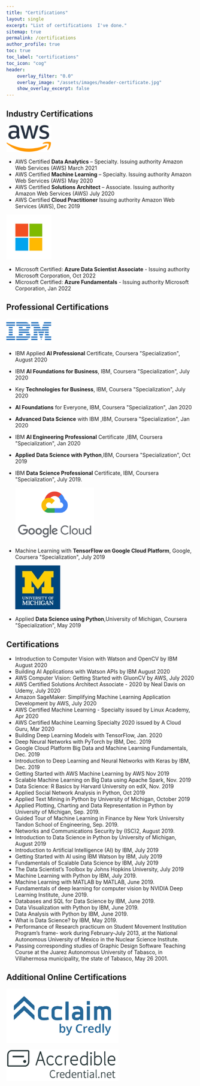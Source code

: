 ```yaml
---
title: "Certifications"
layout: single
excerpt: "List of certifications  I've done."
sitemap: true
permalink: /certifications
author_profile: true
toc: true
toc_label: "certifications"
toc_icon: "cog"
header:
    overlay_filter: "0.0"
    overlay_image: "/assets/images/header-certificate.jpg"
    show_overlay_excerpt: false
---
```

## Industry Certifications
<p><a href="https://www.youracclaim.com/users/ruslan-idelfonso-magana-vsevolodovna/badges" title="Redirect Acclaim">  
<img src="../assets/images/awslogo.png" width="120" alt="homepage" /></a></p>


- AWS Certified **Data Analytics** – Specialty. Issuing authority Amazon Web Services (AWS) March 2021
- AWS Certified **Machine Learning** – Specialty.  Issuing authority Amazon Web Services (AWS) May 2020
- AWS Certified **Solutions Architect** – Associate.  Issuing authority Amazon Web Services (AWS)  July 2020
- AWS Certified **Cloud Practitioner** Issuing authority Amazon Web Services (AWS), Dec 2019

<p><a href="https://www.youracclaim.com/users/ruslan-idelfonso-magana-vsevolodovna/badges" title="Redirect Acclaim">  
<img src="../assets/images/microsoft-logo.jpg" width="120" alt="homepage" /></a></p>

- Microsoft Certified: **Azure Data Scientist Associate** -  Issuing authority Microsoft Corporation,  Oct 2022
- Microsoft Certified: **Azure Fundamentals** -  Issuing authority Microsoft Corporation,  Jan 2022

## Professional Certifications

<p><a href="https://www.youracclaim.com/users/ruslan-idelfonso-magana-vsevolodovna/badges" title="Redirect Acclaim">  
<img src="../assets/images/IBM-logo.jpg" width="120" alt="homepage" /></a></p>


- IBM Applied **AI Professional** Certificate, Coursera "Specialization", August 2020

- IBM **AI Foundations for Business**, IBM, Coursera "Specialization", July 2020

- Key **Technologies for Business**, IBM, Coursera "Specialization", July 2020

- **AI Foundations** for Everyone, IBM, Coursera "Specialization", Jan 2020

- **Advanced Data Science** with IBM ,IBM, Coursera "Specialization", Jan 2020

- IBM **AI Engineering Professional** Certificate ,IBM, Coursera "Specialization", Jan 2020

- **Applied Data Science with Python**,IBM, Coursera "Specialization", Oct 2019

- IBM **Data Science Professional** Certificate, IBM, Coursera "Specialization", July 2019.

  <p float="left"> 
      <img src="../assets/images/googlecloud.png" width="210" /> 
          </p>

- Machine Learning with **TensorFlow on Google Cloud Platform**, Google, Coursera "Specialization", July 2019

  <p float="left"> 
      <img src="../assets/images/michigan.jpg" width="120" /> 
          </p>

- Applied **Data Science using Python**,University of Michigan, Coursera "Specialization", May 2019
## Certifications
- Introduction to Computer Vision with Watson and OpenCV by IBM
August 2020
- Building AI Applications with Watson APIs by IBM
August 2020
-  AWS Computer Vision: Getting Started with GluonCV by AWS, July 2020
-  AWS Certified Solutions Architect Associate - 2020 by Neal Davis on Udemy, July 2020
- Amazon SageMaker: Simplifying Machine Learning Application Development by AWS, July 2020
- AWS Certified Machine Learning - Specialty issued by Linux Academy, Apr 2020
-  AWS Certified Machine Learning Specialty 2020 issued by A Cloud Guru, Mar 2020
-  Building Deep Learning Models with TensorFlow, Jan. 2020
- Deep Neural Networks with PyTorch by IBM, Dec. 2019
- Google Cloud Platform Big Data and Machine Learning Fundamentals, Dec. 2019
-  Introduction to Deep Learning and Neural Networks with Keras by IBM, Dec. 2019
- Getting Started with AWS Machine Learning by AWS Nov 2019
- Scalable Machine Learning on Big Data using Apache Spark, Nov. 2019
- Data Science: R Basics by Harvard University on edX, Nov. 2019
- Applied Social Network Analysis in Python, Oct 2019
- Applied Text Mining in Python by University of Michigan, October 2019
- Applied Plotting, Charting and Data Representation in Python by University of Michigan, Sep. 2019.
- Guided Tour of Machine Learning in Finance by New York University Tandon School of Engineering, Sep. 2019.
- Networks and Communications Security by (ISC)2, August 2019.
- Introduction to Data Science in Python by University of Michigan, August 2019
- Introduction to Artificial Intelligence (AI) by IBM, July 2019
- Getting Started with AI using IBM Watson by IBM, July 2019
- Fundamentals of Scalable Data Science by IBM, July 2019
- The Data Scientist’s Toolbox by Johns Hopkins University, July 2019
- Machine Learning with Python by IBM, July 2019.
- Machine Learning with MATLAB by MATLAB, June 2019.
- Fundamentals of deep learning for computer vision by NVIDIA Deep Learning Institute, June 2019.
- Databases and SQL for Data Science by IBM, June 2019.
- Data Visualization with Python by IBM, June 2019.
- Data Analysis with Python by IBM, June 2019.
- What is Data Science? by IBM, May 2019.
- Performance of Research practicum on Student Movement Institution Program’s frame- work during February-July 2013, at the National Autonomous University of Mexico in the Nuclear Science Institute.
- Passing corresponding studies of Graphic Design Software Teaching Course at the Juarez Autonomous University of Tabasco, in Villahermosa municipality, the state of Tabasco, May 26 2001.

## Additional Online Certifications

<p><a href="https://www.youracclaim.com/users/ruslan-idelfonso-magana-vsevolodovna/badges" title="Redirect Acclaim">  
<img src="../assets/images/acclaim.png" width="300" alt="homepage" /></a></p>
<p><a href="https://www.credential.net/profile/ruslanidelfonsomaganavsevodovna/wallet" title="Redirect Credentials">   
<img src="../assets/images/accredible.svg" width="300" alt="homepage" />  
</a></p>




<script async defer src="https://buttons.github.io/buttons.js"></script>
